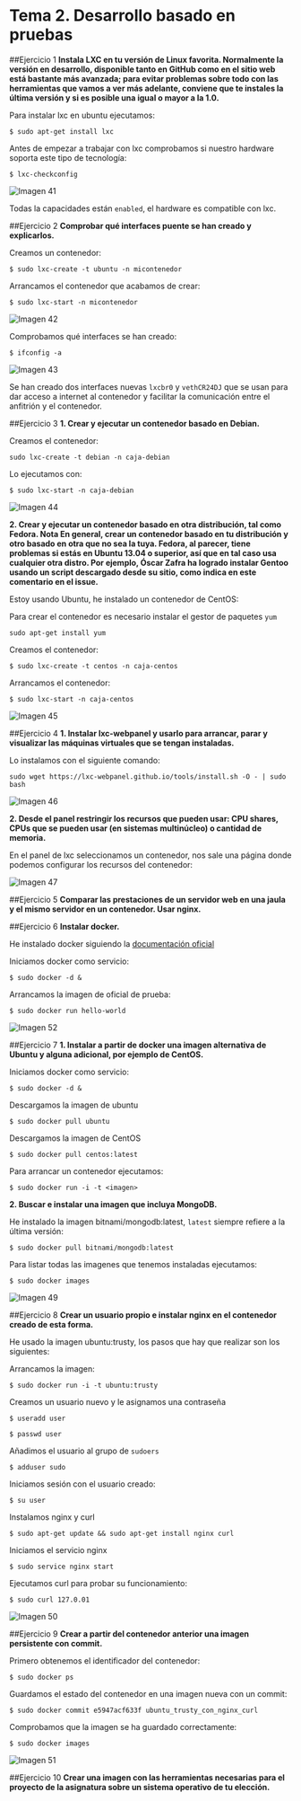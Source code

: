 # Tema 2. Desarrollo basado en pruebas

##Ejercicio 1
**Instala LXC en tu versión de Linux favorita. Normalmente la versión en desarrollo, disponible tanto en GitHub como en el sitio web está bastante más avanzada; para evitar problemas sobre todo con las herramientas que vamos a ver más adelante, conviene que te instales la última versión y si es posible una igual o mayor a la 1.0.**

Para instalar lxc en ubuntu ejecutamos:

``$ sudo apt-get install lxc``

Antes de empezar a trabajar con lxc comprobamos si nuestro hardware soporta este tipo de tecnología:

``$ lxc-checkconfig``

![Imagen 41](http://i1210.photobucket.com/albums/cc420/mj4ever001/tema41.png)

Todas la capacidades están ``enabled``, el hardware es compatible con lxc.

##Ejercicio 2
**Comprobar qué interfaces puente se han creado y explicarlos.**

Creamos un contenedor:

``$ sudo lxc-create -t ubuntu -n micontenedor``

Arrancamos el contenedor que acabamos de crear:

``$ sudo lxc-start -n micontenedor``

![Imagen 42](http://i1210.photobucket.com/albums/cc420/mj4ever001/tema42.png)


Comprobamos qué interfaces se han creado:

``$ ifconfig -a``

![Imagen 43](http://i1210.photobucket.com/albums/cc420/mj4ever001/tema43.png)

Se han creado dos interfaces nuevas ``lxcbr0`` y ``vethCR24DJ`` que se usan para dar acceso a internet al contenedor y facilitar la comunicación entre el anfitrión y el contenedor.

##Ejercicio 3
**1. Crear y ejecutar un contenedor basado en Debian.**

Creamos el contenedor:

``sudo lxc-create -t debian -n caja-debian``

Lo ejecutamos con:

``$ sudo lxc-start -n caja-debian``

![Imagen 44](http://i1210.photobucket.com/albums/cc420/mj4ever001/tema44.png)

**2. Crear y ejecutar un contenedor basado en otra distribución, tal como Fedora. Nota En general, crear un contenedor basado en tu distribución y otro basado en otra que no sea la tuya. Fedora, al parecer, tiene problemas si estás en Ubuntu 13.04 o superior, así que en tal caso usa cualquier otra distro. Por ejemplo, Óscar Zafra ha logrado instalar Gentoo usando un script descargado desde su sitio, como indica en este comentario en el issue.**

Estoy usando Ubuntu, he instalado un contenedor de CentOS:

Para crear el contenedor es necesario instalar el gestor de paquetes ``yum``

``sudo apt-get install yum``

Creamos el contenedor:

``$ sudo lxc-create -t centos -n caja-centos``

Arrancamos el contenedor:

``$ sudo lxc-start -n caja-centos``

![Imagen 45](http://i1210.photobucket.com/albums/cc420/mj4ever001/tema45.png)

##Ejercicio 4
**1. Instalar lxc-webpanel y usarlo para arrancar, parar y visualizar las máquinas virtuales que se tengan instaladas.**

Lo instalamos con el siguiente comando:

``sudo wget https://lxc-webpanel.github.io/tools/install.sh -O - | sudo bash``

![Imagen 46](http://i1210.photobucket.com/albums/cc420/mj4ever001/tema46.png)

**2. Desde el panel restringir los recursos que pueden usar: CPU shares, CPUs que se pueden usar (en sistemas multinúcleo) o cantidad de memoria.**

En el panel de lxc seleccionamos un contenedor, nos sale una página donde podemos configurar los recursos del contenedor:

![Imagen 47](http://i1210.photobucket.com/albums/cc420/mj4ever001/tema47.png)

##Ejercicio 5
**Comparar las prestaciones de un servidor web en una jaula y el mismo servidor en un contenedor. Usar nginx.**



##Ejercicio 6
**Instalar docker.**

He instalado docker siguiendo la [documentación oficial](https://docs.docker.com/engine/installation/linux/ubuntulinux/)

Iniciamos docker como servicio:

``$ sudo docker -d &``

Arrancamos la imagen de oficial de prueba:

``$ sudo docker run hello-world``


![Imagen 52](http://i1210.photobucket.com/albums/cc420/mj4ever001/tema52.png)

##Ejercicio 7
**1. Instalar a partir de docker una imagen alternativa de Ubuntu y alguna adicional, por ejemplo de CentOS.**

Iniciamos docker como servicio:

``$ sudo docker -d &``

Descargamos la imagen de ubuntu

``$ sudo docker pull ubuntu``

Descargamos la imagen de CentOS

``$ sudo docker pull centos:latest``

Para arrancar un contenedor ejecutamos:

``$ sudo docker run -i -t <imagen>``

**2. Buscar e instalar una imagen que incluya MongoDB.**

He instalado la imagen bitnami/mongodb:latest, ``latest`` siempre refiere a la última versión:

``$ sudo docker pull bitnami/mongodb:latest``

Para listar todas las imagenes que tenemos instaladas ejecutamos:

``$ sudo docker images``

![Imagen 49](http://i1210.photobucket.com/albums/cc420/mj4ever001/tema49.png)

##Ejercicio 8
**Crear un usuario propio e instalar nginx en el contenedor creado de esta forma.**

He usado la imagen ubuntu:trusty, los pasos que hay que realizar son los siguientes:

Arrancamos la imagen:

``$ sudo docker run -i -t ubuntu:trusty``

Creamos un usuario nuevo y le asignamos una contraseña

``$ useradd user``

``$ passwd user``

Añadimos el usuario al grupo de ``sudoers``

``$ adduser sudo``

Iniciamos sesión con el usuario creado:

``$ su user``

Instalamos nginx y curl

``$ sudo apt-get update && sudo apt-get install nginx curl``

Iniciamos el servicio nginx

``$ sudo service nginx start``

Ejecutamos curl para probar su funcionamiento:

``$ sudo curl 127.0.01``

![Imagen 50](http://i1210.photobucket.com/albums/cc420/mj4ever001/tema50.png)

##Ejercicio 9
**Crear a partir del contenedor anterior una imagen persistente con commit.**

Primero obtenemos el identificador del contenedor:

``$ sudo docker ps``

Guardamos el estado del contenedor en una imagen nueva con un commit:

``$ sudo docker commit e5947acf633f ubuntu_trusty_con_nginx_curl``

Comprobamos que la imagen se ha guardado correctamente:

``$ sudo docker images``

![Imagen 51](http://i1210.photobucket.com/albums/cc420/mj4ever001/tema51.png)

##Ejercicio 10
**Crear una imagen con las herramientas necesarias para el proyecto de la asignatura sobre un sistema operativo de tu elección.**


